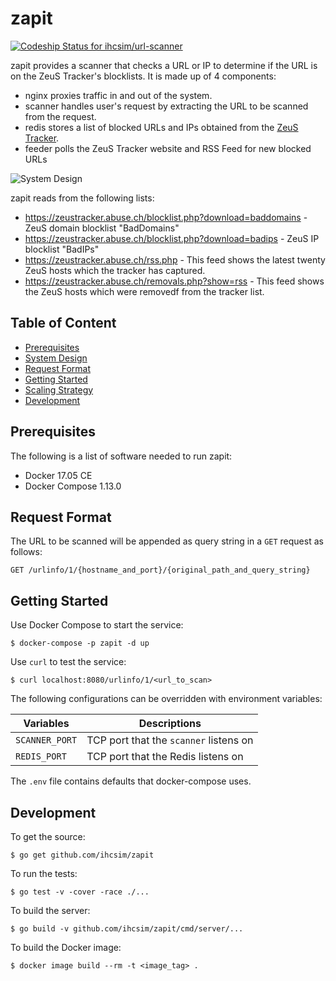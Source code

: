 # zapit

[ ![Codeship Status for ihcsim/url-scanner](https://app.codeship.com/projects/52115f30-53eb-0135-fd18-160627fc0fd3/status?branch=master)](https://app.codeship.com/projects/235123)

zapit provides a scanner that checks a URL or IP to determine if the URL is on the ZeuS Tracker's blocklists. It is made up of 4 components:

* nginx proxies traffic in and out of the system.
* scanner handles user's request by extracting the URL to be scanned from the request.
* redis stores a list of blocked URLs and IPs obtained from the [ZeuS Tracker](https://zeustracker.abuse.ch/blocklist.php).
* feeder polls the ZeuS Tracker website and RSS Feed for new blocked URLs

![System Design](https://github.com/ihcsim/zapit/raw/master/img/system-design.png)

zapit reads from the following lists:

* https://zeustracker.abuse.ch/blocklist.php?download=baddomains - ZeuS domain blocklist "BadDomains"
* https://zeustracker.abuse.ch/blocklist.php?download=badips - ZeuS IP blocklist "BadIPs"
* https://zeustracker.abuse.ch/rss.php - This feed shows the latest twenty ZeuS hosts which the tracker has captured.
* https://zeustracker.abuse.ch/removals.php?show=rss - This feed shows the ZeuS hosts which were removedf from the tracker list.

## Table of Content

* [Prerequisites](#prerequisites)
* [System Design](#system-design)
* [Request Format](#request-format)
* [Getting Started](#getting-started)
* [Scaling Strategy](#scaling-strategy)
* [Development](#development)

## Prerequisites
The following is a list of software needed to run zapit:

* Docker 17.05 CE
* Docker Compose 1.13.0

## Request Format
The URL to be scanned will be appended as query string in a `GET` request as follows:

```
GET /urlinfo/1/{hostname_and_port}/{original_path_and_query_string}
```

## Getting Started
Use Docker Compose to start the service:
```
$ docker-compose -p zapit -d up
```

Use `curl` to test the service:
```
$ curl localhost:8080/urlinfo/1/<url_to_scan>
```

The following configurations can be overridden with environment variables:

Variables | Descriptions
--------- | ------------
`SCANNER_PORT` | TCP port that the `scanner` listens on
`REDIS_PORT`   | TCP port that the Redis listens on

The `.env` file contains defaults that docker-compose uses.

## Development
To get the source:
```
$ go get github.com/ihcsim/zapit
```

To run the tests:
```
$ go test -v -cover -race ./...
```

To build the server:
```
$ go build -v github.com/ihcsim/zapit/cmd/server/...
```

To build the Docker image:
```
$ docker image build --rm -t <image_tag> .
```
